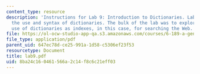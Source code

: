 ```yaml
---
content_type: resource
description: 'Instructions for Lab 9: Introduction to Dictionaries. Lab 9 covered
  the use and syntax of dictionaries. The bulk of the lab was to explore one common
  use of dictionaries as indexes, in this case, for searching the Web.'
file: https://ol-ocw-studio-app-qa.s3.amazonaws.com/courses/6-189-a-gentle-introduction-to-programming-using-python-january-iap-2008/8ba24c160461566a2c14f8c6c21eff03_lab9.pdf
file_type: application/pdf
parent_uid: 647ec78d-ce25-991a-1d58-c5306ef23f53
resourcetype: Document
title: lab9.pdf
uid: 8ba24c16-0461-566a-2c14-f8c6c21eff03
---
```

